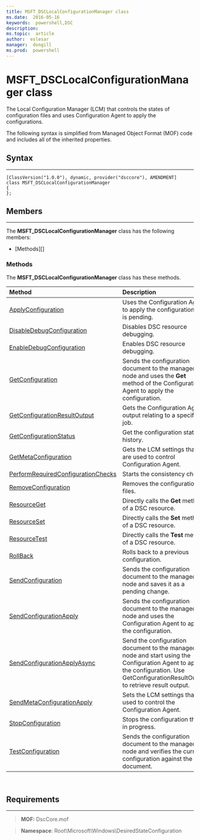 ```yaml
---
title: MSFT_DSCLocalConfigurationManager class 
ms.date:  2016-05-16
keywords:  powershell,DSC
description:  
ms.topic:  article
author:  eslesar
manager:  dongill
ms.prod:  powershell
---
```


# MSFT_DSCLocalConfigurationManager class

The Local Configuration Manager (LCM) that controls the states of configuration files and uses Configuration Agent to apply the configurations.

The following syntax is simplified from Managed Object Format (MOF) code and includes all of the inherited properties.

## Syntax
------

``` syntax
[ClassVersion("1.0.0"), dynamic, provider("dsccore"), AMENDMENT]
class MSFT_DSCLocalConfigurationManager
{
};
```

## Members
-------

The **MSFT_DSCLocalConfigurationManager** class has the following members:

-   [Methods][]

### Methods

The **MSFT_DSCLocalConfigurationManager** class has these methods.

|Method |Description |
|:--- |:---|
| [ApplyConfiguration](msft-dsclocalconfigurationmanager-applyconfiguration.md)| Uses the Configuration Agent to apply the configuration that is pending.| 
| [DisableDebugConfiguration](msft-dsclocalconfigurationmanager-disabledebugconfiguration.md)| Disables DSC resource debugging.| 
| [EnableDebugConfiguration](msft-dsclocalconfigurationmanager-enabledebugconfiguration.md)| Enables DSC resource debugging.| 
| [GetConfiguration](msft-dsclocalconfigurationmanager-getconfiguration.md)| Sends the configuration document to the managed node and uses the **Get** method of the Configuration Agent to apply the configuration.| 
| [GetConfigurationResultOutput](msft-dsclocalconfigurationmanager-getconfigurationresultoutput.md)| Gets the Configuration Agent output relating to a specific job.| 
| [GetConfigurationStatus](msft-dsclocalconfigurationmanager-getconfigurationstatus.md)| Get the configuration status history.| 
| [GetMetaConfiguration](msft-dsclocalconfigurationmanager-getmetaconfiguration.md)| Gets the LCM settings that are used to control Configuration Agent.| 
| [PerformRequiredConfigurationChecks](msft-dsclocalconfigurationmanager-performrequiredconfigurationchecks.md)| Starts the consistency check.| 
| [RemoveConfiguration](msft-dsclocalconfigurationmanager-removeconfiguration.md)| Removes the configuration files.| 
| [ResourceGet](msft-dsclocalconfigurationmanager-resourceget.md)| Directly calls the **Get** method of a DSC resource.| 
| [ResourceSet](msft-dsclocalconfigurationmanager-resourceset.md)| Directly calls the **Set** method of a DSC resource.| 
| [ResourceTest](msft-dsclocalconfigurationmanager-resourcetest.md)| Directly calls the **Test** method of a DSC resource.| 
| [RollBack](msft-dsclocalconfigurationmanager-rollback.md)| Rolls back to a previous configuration.| 
| [SendConfiguration](msft-dsclocalconfigurationmanager-sendconfiguration.md)| Sends the configuration document to the managed node and saves it as a pending change.| 
| [SendConfigurationApply](msft-dsclocalconfigurationmanager-sendconfigurationapply.md)| Sends the configuration document to the managed node and uses the Configuration Agent to apply the configuration.| 
| [SendConfigurationApplyAsync](msft-dsclocalconfigurationmanager-sendconfigurationapplyasync.md)| Send the configuration document to the managed node and start using the Configuration Agent to apply the configuration. Use GetConfigurationResultOutput to retrieve result output.| 
| [SendMetaConfigurationApply](msft-dsclocalconfigurationmanager-sendmetaconfigurationapply.md)| Sets the LCM settings that are used to control the Configuration Agent.| 
| [StopConfiguration](msft-dsclocalconfigurationmanager-stopconfiguration.md)| Stops the configuration that is in progress.| 
| [TestConfiguration](msft-dsclocalconfigurationmanager-testconfiguration.md)| Sends the configuration document to the managed node and verifies the current configuration against the document.| 



 

## Requirements
------------
>**MOF:** DscCore.mof

>**Namespace**: Root\Microsoft\Windows\DesiredStateConfiguration



 

 



